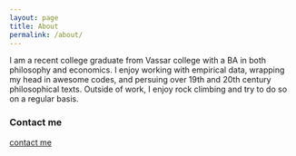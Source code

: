 ```yaml
---
layout: page
title: About
permalink: /about/
---
```


I am a recent college graduate from Vassar college with a BA in both philosophy and economics. I enjoy working with empirical data, wrapping my head in awesome codes, and persuing over 19th and 20th century philosophical texts. Outside of work, I enjoy rock climbing and try to do so on a regular basis.

### Contact me

[contact me](mailto:will.tseng12@gmail.com)

